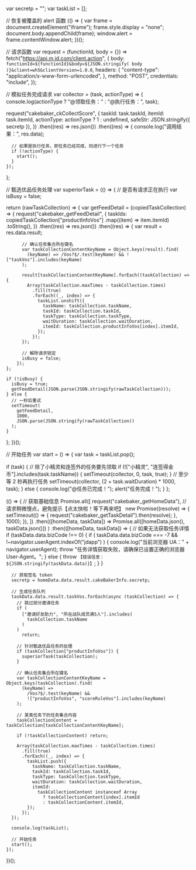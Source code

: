 var secretp = "";
var taskList = [];

// 恢复被覆盖的 alert 函数
(() => {
  var frame = document.createElement("iframe");
  frame.style.display = "none";
  document.body.appendChild(frame);
  window.alert = frame.contentWindow.alert;
})();

// 请求函数
var request = (functionId, body = {}) =>
  fetch("https://api.m.jd.com/client.action", {
    body: `functionId=${functionId}&body=${JSON.stringify(
      body
    )}&client=wh5&clientVersion=1.0.0`,
    headers: {
      "content-type": "application/x-www-form-urlencoded",
    },
    method: "POST",
    credentials: "include",
  });

// 模拟任务完成请求
var collector = (task, actionType) => {
  console.log(actionType ? "@领取任务：" : "@执行任务：", task);

  request("cakebaker_ckCollectScore", {
    taskId: task.taskId,
    itemId: task.itemId,
    actionType: actionType ? 1 : undefined,
    safeStr: JSON.stringify({ secretp }),
  })
    .then((res) => res.json())
    .then((res) => {
      console.log("调用结果：", res.data);

      // 如果是执行任务，即任务已经完成，则进行下一个任务
      if (!actionType) {
        start();
      }
    });
};

// 甄选优品任务处理
var superiorTask = (() => {
  // 是否有请求正在执行
  var isBusy = false;

  return (rawTaskCollection) => {
    var getFeedDetail = (copiedTaskCollection) => {
      request("cakebaker_getFeedDetail", {
        taskIds: copiedTaskCollection["productInfoVos"]
          .map((item) => item.itemId)
          .toString(),
      })
        .then((res) => res.json())
        .then((res) => {
          var result = res.data.result;

          // 确认任务集合所在键名
          var taskCollectionContentKeyName = Object.keys(result).find(
            (keyName) => /Vos?$/.test(keyName) && !["taskVos"].includes(keyName)
          );

          result[taskCollectionContentKeyName].forEach((taskCollection) => {
            Array(taskCollection.maxTimes - taskCollection.times)
              .fill(true)
              .forEach((_, index) => {
                taskList.unshift({
                  taskName: taskCollection.taskName,
                  taskId: taskCollection.taskId,
                  taskType: taskCollection.taskType,
                  waitDuration: taskCollection.waitDuration,
                  itemId: taskCollection.productInfoVos[index].itemId,
                });
              });
          });

          // 解除请求锁定
          isBusy = false;
        });
    };

    if (!isBusy) {
      isBusy = true;
      getFeedDetail(JSON.parse(JSON.stringify(rawTaskCollection)));
    } else {
      // 一秒后重试
      setTimeout(
        getFeedDetail,
        1000,
        JSON.parse(JSON.stringify(rawTaskCollection))
      );
    }
  };
})();

// 开始任务
var start = () => {
  var task = taskList.pop();

  if (task) {
    // 除了小精灵和连签外的任务要先领取
    if (!["小精灵", "连签得金币"].includes(task.taskName)) {
      setTimeout(collector, 0, task, true);
    }
    // 至少等 2 秒再执行任务
    setTimeout(collector, (2 + task.waitDuration) * 1000, task);
  } else {
    console.log("@任务已完成！");
    alert("任务完成！");
  }
};

(() => {
  // 获取基础信息
  Promise.all([
    request("cakebaker_getHomeData"),
    // 请求稍微慢点，避免提示【点太快啦！等下再来吧】
    new Promise((resolve) => {
      setTimeout(() => {
        request("cakebaker_getTaskDetail").then(resolve);
      }, 1000);
    }),
  ])
    .then(([homeData, taskData]) =>
      Promise.all([homeData.json(), taskData.json()])
    )
    .then(([homeData, taskData]) => {
      // 如果无法获取任务详情
      if (taskData.data.bizCode !== 0) {
        if (
          taskData.data.bizCode === -7 &&
          !~navigator.userAgent.indexOf("jdapp")
        ) {
          console.log("当前浏览器 UA：" + navigator.userAgent);
          throw "任务详情获取失败，请确保已设置正确的浏览器 User-Agent。";
        } else {
          throw `【错误信息：${JSON.stringify(taskData.data)}】`;
        }
      }

      // 获取签名 token
      secretp = homeData.data.result.cakeBakerInfo.secretp;

      // 生成任务队列
      taskData.data.result.taskVos.forEach(async (taskCollection) => {
        // 跳过部分邀请任务
        if (
          ["邀请好友助力", "所在战队成员满5人"].includes(
            taskCollection.taskName
          )
        )
          return;

        // 针对甄选优品任务的处理
        if (taskCollection["productInfoVos"]) {
          superiorTask(taskCollection);
        }

        // 确认任务集合所在键名
        var taskCollectionContentKeyName = Object.keys(taskCollection).find(
          (keyName) =>
            /Vos?$/.test(keyName) &&
            !["productInfoVos", "scoreRuleVos"].includes(keyName)
        );

        // 某类任务下的任务集合内容
        taskCollectionContent = taskCollection[taskCollectionContentKeyName];

        if (!taskCollectionContent) return;

        Array(taskCollection.maxTimes - taskCollection.times)
          .fill(true)
          .forEach((_, index) => {
            taskList.push({
              taskName: taskCollection.taskName,
              taskId: taskCollection.taskId,
              taskType: taskCollection.taskType,
              waitDuration: taskCollection.waitDuration,
              itemId:
                taskCollectionContent instanceof Array
                  ? taskCollectionContent[index].itemId
                  : taskCollectionContent.itemId,
            });
          });
      });

      console.log(taskList);

      // 开始任务
      start();
    });
})();
